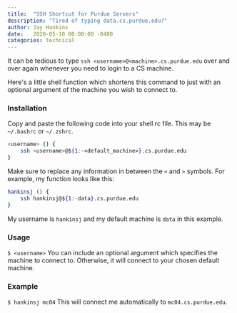 ```yaml
---
title:  "SSH Shortcut for Purdue Servers"
description: "Tired of typing data.cs.purdue.edu?"
author: Jay Hankins
date:   2020-05-10 00:00:00 -0400
categories: technical
---
```


It can be tedious to type `ssh <username>@<machine>.cs.purdue.edu` over and over again whenever you need to login to a CS machine.

Here's a little shell function which shortens this command to just <username> with an optional argument of the machine you wish to connect to.

### Installation
Copy and paste the following code into your shell rc file. This may be `~/.bashrc` or `~/.zshrc`.

```bash
<username> () {
    ssh <username>@${1:-<default_machine>}.cs.purdue.edu
}
```

Make sure to replace any information in between the `<` and `>` symbols. For example, my function looks like this:

```bash 
hankinsj () {
    ssh hankinsj@${1:-data}.cs.purdue.edu
}
```
My username is `hankinsj` and my default machine is `data` in this example.

### Usage
`$ <username>`
You can include an optional argument which specifies the machine to connect to. Otherwise, it will connect to your chosen default machine.

### Example
`$ hankinsj mc04`
This will connect me automatically to `mc04.cs.purdue.edu`.